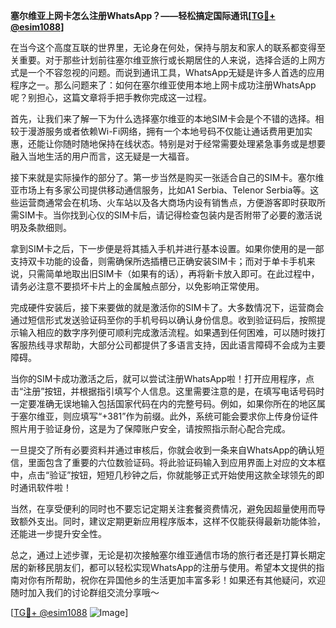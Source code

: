 **塞尔维亚上网卡怎么注册WhatsApp？——轻松搞定国际通讯[[TG💪+ @esim1088](https://t.me/s/esim1088)]**

在当今这个高度互联的世界里，无论身在何处，保持与朋友和家人的联系都变得至关重要。对于那些计划前往塞尔维亚旅行或长期居住的人来说，选择合适的上网方式是一个不容忽视的问题。而说到通讯工具，WhatsApp无疑是许多人首选的应用程序之一。那么问题来了：如何在塞尔维亚使用本地上网卡成功注册WhatsApp呢？别担心，这篇文章将手把手教你完成这一过程。

首先，让我们来了解一下为什么选择塞尔维亚的本地SIM卡会是个不错的选择。相较于漫游服务或者依赖Wi-Fi网络，拥有一个本地号码不仅能让通话费用更加实惠，还能让你随时随地保持在线状态。特别是对于经常需要处理紧急事务或是想要融入当地生活的用户而言，这无疑是一大福音。

接下来就是实际操作的部分了。第一步当然是购买一张适合自己的SIM卡。塞尔维亚市场上有多家公司提供移动通信服务，比如A1 Serbia、Telenor Serbia等。这些运营商通常会在机场、火车站以及各大商场内设有销售点，方便游客即时获取所需SIM卡。当你找到心仪的SIM卡后，请记得检查包装内是否附带了必要的激活说明及条款细则。

拿到SIM卡之后，下一步便是将其插入手机并进行基本设置。如果你使用的是一部支持双卡功能的设备，则需确保所选插槽已正确安装SIM卡；而对于单卡手机来说，只需简单地取出旧SIM卡（如果有的话），再将新卡放入即可。在此过程中，请务必注意不要损坏卡片上的金属触点部分，以免影响正常使用。

完成硬件安装后，接下来要做的就是激活你的SIM卡了。大多数情况下，运营商会通过短信形式发送验证码至你的手机号码以确认身份信息。收到验证码后，按照提示输入相应的数字序列便可顺利完成激活流程。如果遇到任何困难，可以随时拨打客服热线寻求帮助，大部分公司都提供了多语言支持，因此语言障碍不会成为主要障碍。

当你的SIM卡成功激活之后，就可以尝试注册WhatsApp啦！打开应用程序，点击“注册”按钮，并根据指引填写个人信息。这里需要注意的是，在填写电话号码时一定要准确无误地输入包括国家代码在内的完整号码。例如，如果你所在的地区属于塞尔维亚，则应填写“+381”作为前缀。此外，系统可能会要求你上传身份证件照片用于验证身份，这是为了保障账户安全，请按照指示耐心配合完成。

一旦提交了所有必要资料并通过审核后，你就会收到一条来自WhatsApp的确认短信，里面包含了重要的六位数验证码。将此验证码输入到应用界面上对应的文本框中，点击“验证”按钮，短短几秒钟之后，你就能够正式开始使用这款全球领先的即时通讯软件啦！

当然，在享受便利的同时也不要忘记定期关注套餐资费情况，避免因超量使用而导致额外支出。同时，建议定期更新应用程序版本，这样不仅能获得最新功能体验，还能进一步提升安全性。

总之，通过上述步骤，无论是初次接触塞尔维亚通信市场的旅行者还是打算长期定居的新移民朋友们，都可以轻松实现WhatsApp的注册与使用。希望本文提供的指南对你有所帮助，祝你在异国他乡的生活更加丰富多彩！如果还有其他疑问，欢迎随时加入我们的讨论群组交流分享哦～

[[TG💪+ @esim1088](https://t.me/s/esim1088) ![Image](https://i.postimg.cc/4NQfJmqS/Snipaste-2025-05-13-00-14-12.png)]